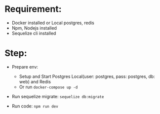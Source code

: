 # Requirement:
- Docker installed or Local postgres, redis
- Npm, Nodejs installed
- Sequelize cli installed
# Step:
- Prepare env:
    - Setup and Start Postgres Local(user: postgres, pass: postgres, db: web) and Redis
    - Or run `docker-compose up -d`
    
- Run sequelize migrate: `sequelize db:migrate`
- Run code: `npm run dev`